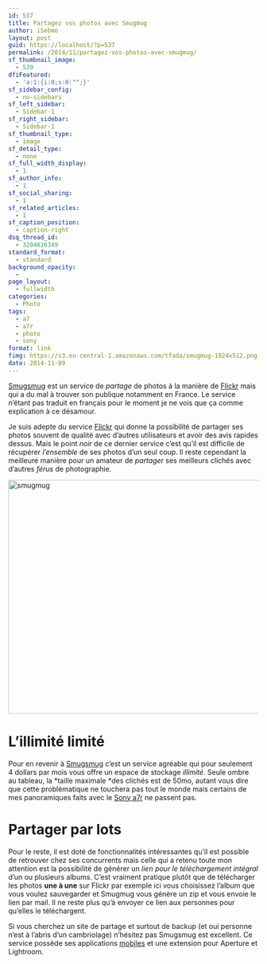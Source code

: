 ```yaml
---
id: 537
title: Partagez vos photos avec Smugmug
author: iSebmo
layout: post
guid: https://localhost/?p=537
permalink: /2014/11/partagez-vos-photos-avec-smugmug/
sf_thumbnail_image:
  - 539
dfiFeatured:
  - 'a:1:{i:0;s:0:"";}'
sf_sidebar_config:
  - no-sidebars
sf_left_sidebar:
  - Sidebar-1
sf_right_sidebar:
  - Sidebar-1
sf_thumbnail_type:
  - image
sf_detail_type:
  - none
sf_full_width_display:
  - 1
sf_author_info:
  - 1
sf_social_sharing:
  - 1
sf_related_articles:
  - 1
sf_caption_position:
  - caption-right
dsq_thread_id:
  - 3204616349
standard_format:
  - standard
background_opacity:
  - 
page_layout:
  - fullwidth
categories:
  - Photo
tags:
  - a7
  - a7r
  - photo
  - sony
format: link
fimg: https://s3.eu-central-1.amazonaws.com/tfada/smugmug-1024x512.png
date: 2014-11-09
---
```

[Smugsmug][1] est un service de *partage* de photos à la manière de [Flickr][2] mais qui a du mal à trouver son publique notamment en France. Le service n’étant pas traduit en français pour le moment je ne vois que ça comme explication à ce désamour.

Je suis adepte du service [Flickr][2] qui donne la possibilité de partager ses photos souvent de qualité avec d’autres utilisateurs et avoir des avis rapides dessus. Mais le point *noir* de ce dernier service c’est qu’il est difficile de récupérer *l’ensemble* de ses photos d’un seul coup. Il reste cependant la meilleure manière pour un amateur de *partager* ses meilleurs clichés avec d’autres *férus* de photographie.

[<img class="aligncenter size-large wp-image-540" src="https://s3.eu-central-1.amazonaws.com/tfada/smugmug-1024x512.png" alt="smugmug" width="940" height="470" />][3]

# L’illimité limité

Pour en revenir à [Smugsmug][1] c’est un service agréable qui pour seulement 4 dollars par mois vous offre un espace de stockage *illimité*. Seule ombre au tableau, la *taille maximale *des clichés est de 50mo, autant vous dire que cette problématique ne touchera pas tout le monde mais certains de mes panoramiques faits avec le [Sony a7r][4] ne passent pas.

# Partager par lots

Pour le reste, il est doté de fonctionnalités intéressantes qu’il est possible de retrouver chez ses concurrents mais celle qui a retenu toute mon attention est la possibilité de générer un *lien pour le téléchargement intégral* d’un ou plusieurs albums. C’est vraiment pratique plutôt que de télécharger les photos **une à une** sur Flickr par exemple ici vous choisissez l’album que vous voulez sauvegarder et Smugmug vous génère un zip et vous envoie le lien par mail. Il ne reste plus qu’à envoyer ce lien aux personnes pour qu’elles le téléchargent.

Si vous cherchez un site de partage et surtout de backup (et oui personne n’est à l’abris d’un cambriolage) n’hésitez pas Smugsmug est excellent. Ce service possède ses applications [mobiles][5] et une extension pour Aperture et Lightroom.

 [1]: https://smugmug.com
 [2]: https://www.flickr.com/photos/isebmo/
 [3]: https://s3.eu-central-1.amazonaws.com/tfada/smugmug.png
 [4]: https://localhost/2013/11/le-petit-sony-a7r/
 [5]: https://itunes.apple.com/fr/app/smugmug/id364894061?mt=8